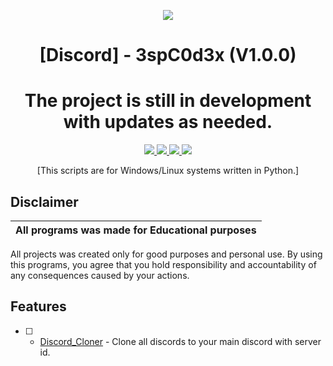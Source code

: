 <p align="center">
  <img src="https://media.tenor.com/JZFx5PtapzcAAAAC/pepe-hacker-pog.gif">
</p>

<h1 align="center">[Discord] - 3spC0d3x (V1.0.0)</h1>
<h1 align="center">The project is still in development with updates as needed.</h1>
<p align="center">
  <a href="https://github.com/3spC0d3x/3spC0d3x/blob/main/LICENSE.txt">
    <img src="https://img.shields.io/badge/License-MIT-important">
  </a>
  <a href="https://www.python.org">
    <img src="https://img.shields.io/badge/Python-3.9-informational.svg">
  </a>
  </a>
  <a href="https://www.python.org">
    <img src="https://img.shields.io/badge/Python-3.10-informational.svg">
  </a>
  <a href="https://github.com/AstraaDev/Discord-All-Tools-In-One">
    <img src="https://img.shields.io/badge/covarage-95%25-green">
  </a>
</p>

<p align="center">
  [This scripts are for Windows/Linux systems written in Python.]
</p>

## Disclaimer

|All programs was made for Educational purposes|
|-------------------------------------------------|
All projects was created only for good purposes and personal use.
By using this programs, you agree that you hold responsibility and accountability of any consequences caused by your actions.

## Features
- [ ] - [Discord_Cloner](https://github.com/3spC0d3x/Discord_Cloner) - Clone all discords to your main discord with server id.
